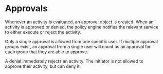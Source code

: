 # Approvals

Whenever an activity is evaluated, an approval object is created. When an activity is approved or denied, the policy engine notifies the relevant service to either execute or reject the activity.

Only a single approval is allowed from one specific user. If multiple approval groups exist, an approval from a single user will count as an approval for each group that they are able to approve.

A denial immediately rejects an activity. The initiator is not allowed to approve their activity, but can deny it.
